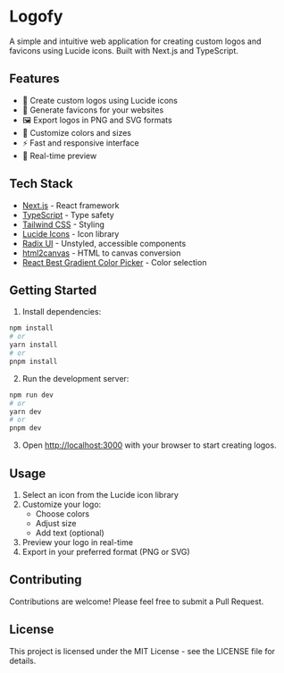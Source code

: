 # Logofy

A simple and intuitive web application for creating custom logos and favicons using Lucide icons. Built with Next.js and TypeScript.

## Features

- 🎨 Create custom logos using Lucide icons
- 🎯 Generate favicons for your websites
- 🖼️ Export logos in PNG and SVG formats
- 🎨 Customize colors and sizes
- ⚡ Fast and responsive interface
- 🎯 Real-time preview

## Tech Stack

- [Next.js](https://nextjs.org/) - React framework
- [TypeScript](https://www.typescriptlang.org/) - Type safety
- [Tailwind CSS](https://tailwindcss.com/) - Styling
- [Lucide Icons](https://lucide.dev/) - Icon library
- [Radix UI](https://www.radix-ui.com/) - Unstyled, accessible components
- [html2canvas](https://html2canvas.hertzen.com/) - HTML to canvas conversion
- [React Best Gradient Color Picker](https://www.npmjs.com/package/react-best-gradient-color-picker) - Color selection

## Getting Started

1. Install dependencies:

```bash
npm install
# or
yarn install
# or
pnpm install
```

2. Run the development server:

```bash
npm run dev
# or
yarn dev
# or
pnpm dev
```

3. Open [http://localhost:3000](http://localhost:3000) with your browser to start creating logos.

## Usage

1. Select an icon from the Lucide icon library
2. Customize your logo:
   - Choose colors
   - Adjust size
   - Add text (optional)
3. Preview your logo in real-time
4. Export in your preferred format (PNG or SVG)

## Contributing

Contributions are welcome! Please feel free to submit a Pull Request.

## License

This project is licensed under the MIT License - see the LICENSE file for details.

